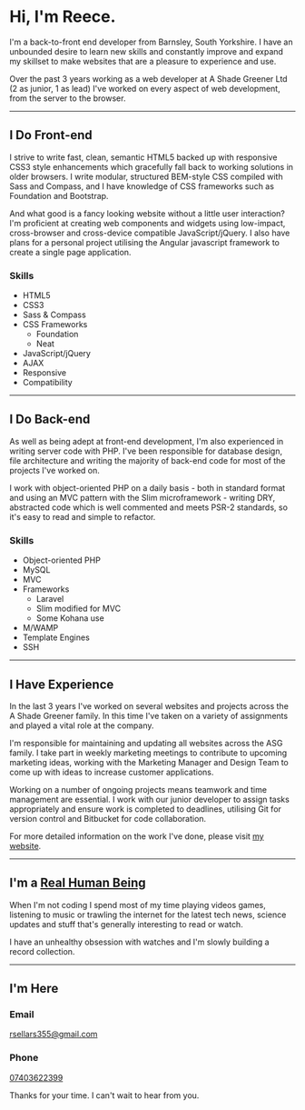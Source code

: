 # Hi, I'm Reece.

I'm a back-to-front end developer from Barnsley, South Yorkshire. I have an unbounded desire to learn new skills and constantly improve and expand my skillset to make websites that are a pleasure to experience and use.

Over the past 3 years working as a web developer at A Shade Greener Ltd (2 as junior, 1 as lead) I've worked on every aspect of web development, from the server to the browser.

---


## I Do Front-end
I strive to write fast, clean, semantic HTML5 backed up with responsive CSS3 style enhancements which gracefully fall back to working solutions in older browsers. I write modular, structured BEM-style CSS compiled with Sass and Compass, and I have knowledge of CSS frameworks such as Foundation and Bootstrap.

And what good is a fancy looking website without a little user interaction? I'm proficient at creating web components and widgets using low-impact, cross-browser and cross-device compatible JavaScript/jQuery. I also have plans for a personal project utilising the Angular javascript framework to create a single page application.

### Skills
- HTML5
- CSS3
- Sass & Compass
- CSS Frameworks
	- Foundation
	- Neat
- JavaScript/jQuery
- AJAX
- Responsive
- Compatibility

---

## I Do Back-end
As well as being adept at front-end development, I'm also experienced in writing server code with PHP. I've been responsible for database design, file architecture and writing the majority of back-end code for most of the projects I've worked on.

I work with object-oriented PHP on a daily basis - both in standard format and using an MVC pattern with the Slim microframework - writing DRY, abstracted code which is well commented and meets PSR-2 standards, so it's easy to read and simple to refactor.

### Skills
- Object-oriented PHP
- MySQL
- MVC
- Frameworks
	- Laravel
	- Slim modified for MVC
	- Some Kohana use
- M/WAMP
- Template Engines
- SSH

---

## I Have Experience
In the last 3 years I've worked on several websites and projects across the A Shade Greener family. In this time I've taken on a variety of assignments and played a vital role at the company.

I'm responsible for maintaining and updating all websites across the ASG family. I take part in weekly marketing meetings to contribute to upcoming marketing ideas, working with the Marketing Manager and Design Team to come up with ideas to increase customer applications.

Working on a number of ongoing projects means teamwork and time management are essential. I work with our junior developer to assign tasks appropriately and ensure work is completed to deadlines, utilising Git for version control and Bitbucket for code collaboration.

For more detailed information on the work I've done, please visit [my website](http://rsellars.com/work).

---


## I'm a [Real Human Being](http://www.youtube.com/watch?v=-DSVDcw6iW8)
When I'm not coding I spend most of my time playing videos games, listening to music or trawling the internet for the latest tech news, science updates and stuff that's generally interesting to read or watch.

I have an unhealthy obsession with watches and I'm slowly building a record collection.

---

## I'm Here
### Email
[rsellars355@gmail.com](mailto:rsellars355@gmail.com)

### Phone
[07403622399](tel:07403622399)

Thanks for your time. I can't wait to hear from you.
